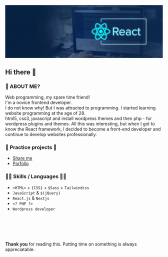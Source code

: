 
<img src="/profile-banner.svg" />

## Hi there 👋

### 🤔 ABOUT ME?
Web programming, my spare time friend! <br />
I'm a novice frontend developer. <br/>
I do not know why! But I was attracted to programming. I started learning website programming at the age of 28.<br/>
html5, css3, javascript and install wordpress themes and then php - for wordpress plugins and themes.
All this was interesting, but when I got to know the React framework, I decided to become a front-end developer and continue to develop websites professionally.

### 💬 Practice projects 🎵
* [Share me](https://sanity-shareme.vercel.app/ "Deployed in vercel") <br/>
* [Porfolio](https://sanity-protfolio.vercel.app/ "Deployed in vercel")

### 👨‍💻 Skills / Languages  💪🏻
* `<HTML>` + `{CSS}` + `$Sass` + `Tailwindcss`
* `JavaScript` & `$(jQuery)`
* `React.js` & `Nextjs`
* `<? PHP ?>`
* `Wordpress developer`

<br/><br/><br/><br/>

<b>Thank you</b> for reading this. Putting time on something is always appreciatable.
